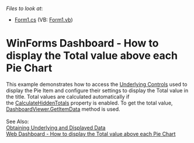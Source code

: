<!-- default file list -->
*Files to look at*:

* [Form1.cs](./CS/DashboardViewer/Form1.cs) (VB: [Form1.vb](./VB/DashboardViewer/Form1.vb))
<!-- default file list end -->
# WinForms Dashboard - How to display the Total value above each Pie Chart

<p>This example demonstrates how to access the <a href="https://documentation.devexpress.com/Dashboard/18019/Creating-the-Designer-and-Viewer-Applications/WinForms-Viewer/Access-to-Underlying-Controls">Underlying Controls</a> used to display the Pie Item and configure their settings to display the Total value in the title. Total values are calculated automatically if the <a href="https://documentation.devexpress.com/Dashboard/DevExpress.DashboardWin.DashboardViewer.CalculateHiddenTotals.property">CalculateHiddenTotals</a> property is enabled. To get the total value, <a href="https://documentation.devexpress.com/Dashboard/DevExpress.DashboardWin.DashboardViewer.GetItemData.method">DashboardViewer.GetItemData</a> method is used. <br><br>See Also:<br><a href="https://documentation.devexpress.com/Dashboard/17269/Creating-the-Designer-and-Viewer-Applications/WinForms-Viewer/Obtaining-Underlying-and-Displayed-Data">Obtaining Underlying and Displayed Data</a><br><a href="https://github.com/DevExpress-Examples/how-to-display-the-total-value-above-each-pie-chart-t543185">Web Dashboard - How to display the Total value above each Pie Chart</a> </p>

<br/>
